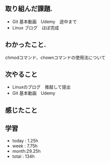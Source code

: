 ## 取り組んだ課題. 
+ Git 基本動画　Udemy　途中まで
+ Linux ブログ　ほぼ完成
## わかったこと.
chmodコマンド、chownコマンドの使用法について
 ## 次やること 　
+ Linuxのブログ　推敲して提出 
 + Git 基本動画　Udemy　
## 感じたこと

## 学習
+ today : 1.25h 
+ week : 7.75h
+ month:29.25h
+ total : 134h